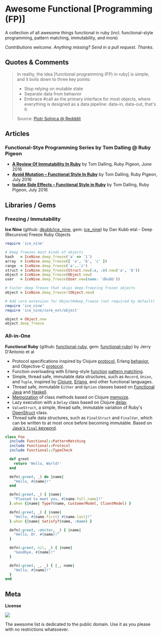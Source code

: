 # Awesome Functional [Programming (FP)]

A collection of all awesome things functional in ruby (incl. functional-style programming, pattern matching, immutability, and more)

_Contributions welcome. Anything missing? Send in a pull request. Thanks._



## Quotes & Comments

> In reality, the idea [functional programming (FP) in ruby] is simple, and it boils down to three key points:
>
> - Stop relying on mutable state
> - Separate data from behavior
> - Embrace #call as the primary interface for most objects,
>   where everything is designed as a data pipeline: data-in, data-out, that's it.
>
>  Source: [Piotr Solnica @ Redddit](https://www.reddit.com/r/ruby/comments/7y7gvw/functional_programming_in_ruby/)



## Articles

### Functional-Stye Programming Series by Tom Dalling @ Ruby Pigeon

- **[A Review Of Immutability In Ruby](https://www.rubypigeon.com/posts/a-review-of-immutability-in-ruby)**  by Tom Dalling, Ruby Pigeon, June 2016
- **[Avoid Mutation – Functional Style In Ruby](https://www.rubypigeon.com/posts/avoid-mutation-functional-style-in-ruby)**  by Tom Dalling, Ruby Pigeon, July 2016
- **[Isolate Side Effects – Functional Style in Ruby](https://www.rubypigeon.com/posts/isolate-side-effects-functional-style-in-ruby)**   by Tom Dalling, Ruby Pigeon, July 2016




## Libraries / Gems


### Freezing / Immutability

**Ice Nine** (github: [dkubb/ice_nine](https://github.com/dkubb/ice_nine), gem: [ice_nine](https://rubygems.org/gems/ice_nine)) by Dan Kubb etal  - Deep (Recursive) Freeze Ruby Objects

```ruby
require 'ice_nine'

# Deep freezes most kinds of objects
hash   = IceNine.deep_freeze('a' => '1')
array  = IceNine.deep_freeze([ 'a', 'b', 'c' ])
range  = IceNine.deep_freeze('a'..'z')
struct = IceNine.deep_freeze(Struct.new(:a, :b).new('a', 'b'))
object = IceNine.deep_freeze(Object.new)
user   = IceNine.deep_freeze(User.new(name: 'dkubb'))

# Faster deep freeze that skips deep-freezing frozen objects
object = IceNine.deep_freeze!(Object.new)

# Add core extension for Object#deep_freeze (not required by default)
require 'ice_nine'
require 'ice_nine/core_ext/object'

object = Object.new
object.deep_freeze
```


### All-in-One

**Functional Ruby** (github: [functional-ruby](https://github.com/jdantonio/functional-ruby), gem: [functional-ruby](https://rubygems.org/gems/functional-ruby)) by Jerry D'Antonio et al 

- Protocol specifications inspired by Clojure [protocol](http://clojure.org/protocols),
  Erlang [behavior](http://www.erlang.org/doc/design_principles/des_princ.html#id60128),
  and Objective-C [protocol](https://developer.apple.com/library/ios/documentation/Cocoa/Conceptual/ProgrammingWithObjectiveC/WorkingwithProtocols/WorkingwithProtocols.html).
- Function overloading with Erlang-style [function](http://erlang.org/doc/reference_manual/functions.html)
  [pattern matching](http://erlang.org/doc/reference_manual/patterns.html).
- Simple, thread safe, immutable data structures, such as `Record`, `Union`, and `Tuple`, inspired by
  [Clojure](http://clojure.org/datatypes), [Erlang](http://www.erlang.org/doc/reference_manual/records.html),
  and other functional languages.
- Thread safe, immutable `Either` and `Option` classes based on [Functional Java](http://functionaljava.org/) and [Haskell](https://hackage.haskell.org/package/base-4.2.0.1/docs/Data-Either.html).
- [Memoization](http://en.wikipedia.org/wiki/Memoization) of class methods based on Clojure [memoize](http://clojuredocs.org/clojure_core/clojure.core/memoize).
- Lazy execution with a `Delay` class based on Clojure [delay](http://clojuredocs.org/clojure_core/clojure.core/delay).
- `ValueStruct`, a simple, thread safe, immutable variation of Ruby's [OpenStruct](http://ruby-doc.org/stdlib-2.0/libdoc/ostruct/rdoc/OpenStruct.html) class.
- Thread safe data structures, such as `FinalStruct` and `FinalVar`, which can be written to at most once
  before becoming immutable. Based on [Java's `final` keyword](http://en.wikipedia.org/wiki/Final_(Java)).

```ruby
class Foo
  include Functional::PatternMatching
  include Functional::Protocol
  include Functional::TypeCheck

  def greet
    return 'Hello, World!'
  end

  defn(:greet, _) do |name|
    "Hello, #{name}!"
  end

  defn(:greet, _) { |name|
    "Pleased to meet you, #{name.full_name}!"
  }.when {|name| Type?(name, CustomerModel, ClientModel) }

  defn(:greet, _) { |name|
    "Hello, #{name.first} #{name.last}!"
  }.when {|name| Satisfy?(name, :Name) }

  defn(:greet, :doctor, _) { |name|
    "Hello, Dr. #{name}!"
  }

  defn(:greet, nil, _) { |name|
    "Goodbye, #{name}!"
  }

  defn(:greet, _, _) { |_, name|
    "Hello, #{name}!"
  }
end
```

## Meta

**License**

![](https://publicdomainworks.github.io/buttons/zero88x31.png)

The awesome list is dedicated to the public domain. Use it as you please with no restrictions whatsoever.
